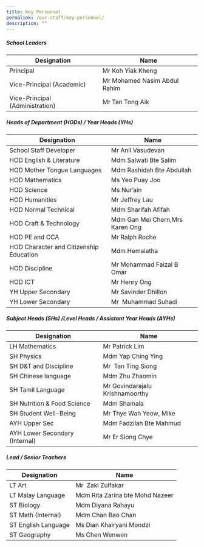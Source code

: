 ```yaml
---
title: Key Personnel
permalink: /our-staff/key-personnel/
description: ""
---
```

##### School Leaders

| **Designation** | **Name**|
| ------------------| -------- |
|Principal|Mr Koh Yiak Kheng|
|Vice-Principal (Academic)|Mr Mohamed Nasim Abdul Rahim|
|Vice-Principal (Administration)|Mr Tan Tong Aik|


##### Heads of Department (HODs) / Year Heads (YHs)

| **Designation** | **Name**|
| -------- | -------- |
|School Staff Developer|Mr Anil Vasudevan|
|HOD English & Literature|Mdm Salwati Bte Salim|
|HOD Mother Tongue Languages|Mdm Rashidah Bte Abdullah|
|HOD Mathematics|Ms Yeo Puay Joo|
|HOD Science|Ms Nur’ain|
|HOD Humanities|Mr Jeffrey Lau|
|HOD Normal Technical|Mdm Sharifah Afifah|
|HOD Craft & Technology|Mdm Gan Mei Chern,Mrs Karen Ong|
|HOD PE and CCA|Mr Ralph Roche|
|HOD Character and Citizenship Education|Mdm Hemalatha|
|HOD Discipline|Mr Mohammad Faizal B Omar|
|HOD ICT|Mr Henry Ong|
|YH Upper Secondary|Mr Savinder Dhillon|
|YH Lower Secondary|Mr  Muhammad Suhadi|

#####  Subject Heads (SHs) /Level Heads / Assistant Year Heads (AYHs)

| **Designation** | **Name**|
| -------- | -------- |
|LH Mathematics|Mr Patrick Lim|
|SH Physics|Mdm Yap Ching Ying|
|SH D&T and Discipline|Mr  Tan Ting Siong|
|SH Chinese language|Mdm Zhu Zhaomin|
|SH Tamil Language|Mr Govindarajalu Krishnamoorthy|
|SH Nutrition & Food Science|Mdm Shamala|
|SH Student Well-Being|Mr Thye Wah Yeow, Mike|
|AYH Upper Sec|Mdm Fadzilah Bte Mahmud|
|AYH Lower Secondary (Internal)|Mr Er Siong Chye|


##### Lead / Senior Teachers

| **Designation** | **Name**|
| -------- | -------- |
|LT Art|Mr  Zaki Zulfakar|
|LT Malay Language|Mdm Rita Zarina bte Mohd Nazeer|
|ST Biology|Mdm Diyana Rahayu|
|ST Math (Internal)|Mdm Chan Bao Chan|
|ST English Language|Ms Dian Khairyani Mondzi|
|ST Geography|Ms Chen Wenwen|